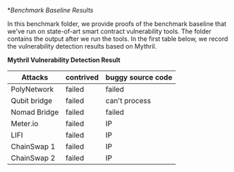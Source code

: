 **Benchmark Baseline Results* 

In this benchmark folder, we provide proofs of the benchmark baseline that we've run on state-of-art smart contract vulnerability tools. The folder contains the 
output after we run the tools. In the first table below, we record the vulnerability detection results based on Mythril. 


**Mythril Vulnerability Detection Result**

| Attacks       | contrived|buggy source code | 
| ------------- | -------- | ---------------- |
| PolyNetwork   | failed   | failed           | 
| Qubit bridge  | failed   | can't process    | 
| Nomad Bridge  | failed   | failed           | 
| Meter.io      | failed   | IP               | 
| LIFI          | failed   | IP               |
| ChainSwap 1   | failed   | IP               |
| ChainSwap 2   | failed   | IP               |
